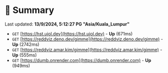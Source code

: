 # 📖 Summary
Last updated: **13/9/2024, 5:12:27 PG "Asia/Kuala_Lumpur"**

- `GET` [https://hst.ujol.dev](https://hst.ujol.dev) - **Up** (671ms)
- `GET` [https://reddviz.deno.dev/gimme](https://reddviz.deno.dev/gimme) - **Up** (2742ms)
- `GET` [https://reddviz.amar.kim/gimme](https://reddviz.amar.kim/gimme) - **Up** (555ms)
- `GET` [https://dumb.onrender.com](https://dumb.onrender.com) - **Up** (949ms)
